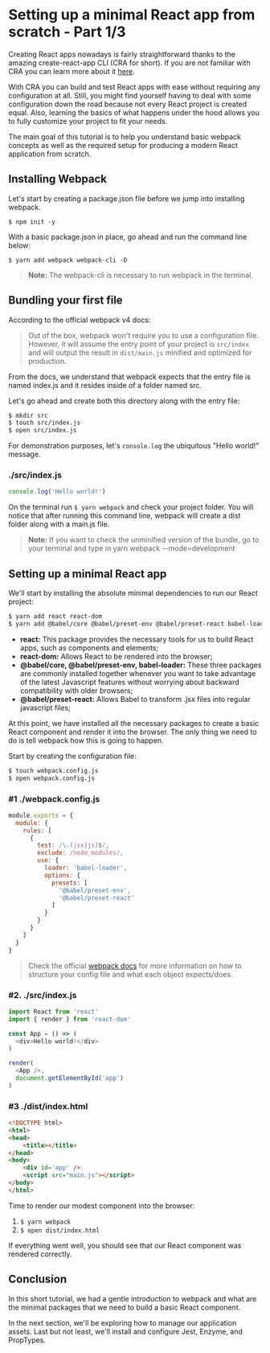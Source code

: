 # Setting up a minimal React app from scratch - Part 1/3

Creating React apps nowadays is fairly straightforward thanks to the amazing create-react-app CLI (CRA for short). If you are not familiar with CRA you can learn more about it [here](https://create-react-app.dev/docs/getting-started/). 

With CRA you can build and test React apps with ease without requiring any configuration at all. Still, you might find yourself having to deal with some configuration down the road because not every React project is created equal. Also, learning the basics of what happens under the hood allows you to fully customize your project to fit your needs. 

The main goal of this tutorial is to help you understand basic webpack concepts as well as the required setup for producing a modern React application from scratch.

## Installing Webpack

Let's start by creating a package.json file before we jump into installing webpack.

`$ npm init -y`

With a basic package.json in place, go ahead and run the command line below:

`$ yarn add webpack webpack-cli -D`

> **Note:** The webpack-cli is necessary to run webpack in the terminal.

## Bundling your first file

According to the official webpack v4 docs:

> Out of the box, webpack won't require you to use a configuration file. However, it will assume the entry point of your project is `src/index` and will output the result in `dist/main.js` minified and optimized for production.

From the docs, we understand that webpack expects that the entry file is named index.js and it resides inside of a folder named src.

Let's go ahead and create both this directory along with the entry file:

```bash
$ mkdir src
$ touch src/index.js
$ open src/index.js
```

For demonstration purposes, let's `console.log` the ubiquitous "Hello world!" message. 

### ./src/index.js

```js
console.log('Hello world!')
```

On the terminal run `$ yarn webpack` and check your project folder. You will notice that after running this command line, webpack will create a dist folder along with a main.js file. 

> **Note:** If you want to check the unminified version of the bundle, go to your terminal and type in yarn webpack --mode=development

## Setting up a minimal React app

We'll start by installing the absolute minimal dependencies to run our React project:

```bash
$ yarn add react react-dom
$ yarn add @babel/core @babel/preset-env @babel/preset-react babel-loader -D
```

- **react:** This package provides the necessary tools for us to build React apps, such as components and elements;
- **react-dom:** Allows React to be rendered into the browser;
- **@babel/core, @babel/preset-env, babel-loader:** These three packages are commonly installed together whenever you want to take advantage of the latest Javascript features without worrying about backward compatibility with older browsers;
- **@babel/preset-react:** Allows Babel to transform .jsx files into regular javascript files;

At this point, we have installed all the necessary packages to create a basic React component and render it into the browser. The only thing we need to do is tell webpack how this is going to happen.

Start by creating the configuration file:

```bash
$ touch webpack.config.js
$ open webpack.config.js
```

### #1 ./webpack.config.js
```js
module.exports = {
  module: {
    rules: [
      {
        test: /\.(jsx|js)$/,
        exclude: /node_modules/,
        use: {
          loader: 'babel-loader',
          options: {
            presets: [
              '@babel/preset-env',
              '@babel/preset-react'
            ]
          }
        }
      }
    ]
  }
}
```

> Check the official  [webpack docs](https://webpack.js.org/concepts/) for more information on how to structure your config file and what each object expects/does.


### #2. ./src/index.js

```js
import React from 'react'
import { render } from 'react-dom'

const App = () => (
  <div>Hello world!</div>
)

render(
  <App />,
  document.getElementById('app')
)
```


### #3 ./dist/index.html
```html
<!DOCTYPE html>
<html>
<head>
    <title></title>
</head>
<body>
    <div id='app' />
    <script src="main.js"></script>
</body>
</html>
```

Time to render our modest component into the browser:

1. `$ yarn webpack`
2. `$ open dist/index.html`

If everything went well, you should see that our React component was rendered correctly.

## Conclusion

In this short tutorial, we had a gentle introduction to webpack and what are the minimal packages that we need to build a basic React component.

In the next section, we'll be exploring how to manage our application assets. Last but not least, we'll install and configure Jest, Enzyme, and PropTypes.